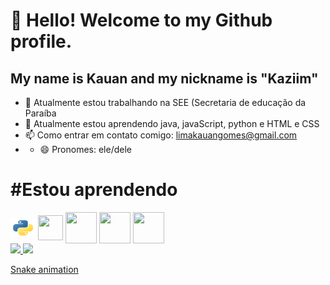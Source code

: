 # 👋 Hello! Welcome to my Github profile.
## My name is Kauan and my nickname is "Kaziim"
- 🔭 Atualmente estou trabalhando na SEE (Secretaria de educação da Paraíba
- 🌱 Atualmente estou aprendendo java, javaScript, python e HTML e CSS
- 📫 Como entrar em contato comigo: limakauangomes@gmail.com
- - 😄 Pronomes: ele/dele
 # #Estou aprendendo

<img align="center" alt="Python" height="30" width="40" src="https://raw.githubusercontent.com/devicons/devicon/master/icons/python/python-original.svg">
<img align="center" height="40"  width="40" src="https://cdn.jsdelivr.net/gh/devicons/devicon@latest/icons/javascript/javascript-original.svg" />
<img align="center" height="50"  width="50" src="https://cdn.jsdelivr.net/gh/devicons/devicon@latest/icons/java/java-original-wordmark.svg" />
<img align="center" height="50"  width="50" src="https://cdn.jsdelivr.net/gh/devicons/devicon@latest/icons/html5/html5-original-wordmark.svg" />
<img  align="center" height="50"  width="50" src="https://cdn.jsdelivr.net/gh/devicons/devicon@latest/icons/css3/css3-original-wordmark.svg" />
                                       
<div>
<a href="https://github.com/seu-usuário-aqui">
<img loading="lazy" height="180em" src="https://github-readme-stats.vercel.app/api/top-langs/?username=kaziim&layout=compact&langs_count=7&theme=dracula"/>
<img loading="lazy" height="180em" src="https://github-readme-stats.vercel.app/api?username=kaziim&show_icons=true&theme=dracula&include_all_commits=true&count_private=true"/>
</div>

[Snake animation](https://github.com/kaziim/seu-usuário-aqui/blob/output/github-contribution-grid-snake.svg)
